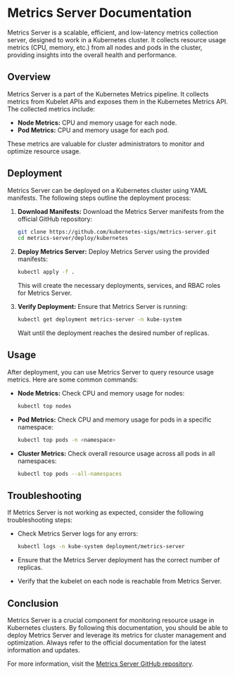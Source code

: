 # Metrics Server Documentation

Metrics Server is a scalable, efficient, and low-latency metrics collection server, designed to work in a Kubernetes cluster. It collects resource usage metrics (CPU, memory, etc.) from all nodes and pods in the cluster, providing insights into the overall health and performance.

## Overview

Metrics Server is a part of the Kubernetes Metrics pipeline. It collects metrics from Kubelet APIs and exposes them in the Kubernetes Metrics API. The collected metrics include:

- **Node Metrics:** CPU and memory usage for each node.
- **Pod Metrics:** CPU and memory usage for each pod.

These metrics are valuable for cluster administrators to monitor and optimize resource usage.

## Deployment

Metrics Server can be deployed on a Kubernetes cluster using YAML manifests. The following steps outline the deployment process:

1. **Download Manifests:**
   Download the Metrics Server manifests from the official GitHub repository:

   ```bash
   git clone https://github.com/kubernetes-sigs/metrics-server.git
   cd metrics-server/deploy/kubernetes
   ```

2. **Deploy Metrics Server:**
   Deploy Metrics Server using the provided manifests:

   ```bash
   kubectl apply -f .
   ```

   This will create the necessary deployments, services, and RBAC roles for Metrics Server.

3. **Verify Deployment:**
   Ensure that Metrics Server is running:

   ```bash
   kubectl get deployment metrics-server -n kube-system
   ```

   Wait until the deployment reaches the desired number of replicas.

## Usage

After deployment, you can use Metrics Server to query resource usage metrics. Here are some common commands:

- **Node Metrics:**
  Check CPU and memory usage for nodes:

  ```bash
  kubectl top nodes
  ```

- **Pod Metrics:**
  Check CPU and memory usage for pods in a specific namespace:

  ```bash
  kubectl top pods -n <namespace>
  ```

- **Cluster Metrics:**
  Check overall resource usage across all pods in all namespaces:

  ```bash
  kubectl top pods --all-namespaces
  ```

## Troubleshooting

If Metrics Server is not working as expected, consider the following troubleshooting steps:

- Check Metrics Server logs for any errors:

  ```bash
  kubectl logs -n kube-system deployment/metrics-server
  ```

- Ensure that the Metrics Server deployment has the correct number of replicas.

- Verify that the kubelet on each node is reachable from Metrics Server.

## Conclusion

Metrics Server is a crucial component for monitoring resource usage in Kubernetes clusters. By following this documentation, you should be able to deploy Metrics Server and leverage its metrics for cluster management and optimization. Always refer to the official documentation for the latest information and updates.

For more information, visit the [Metrics Server GitHub repository](https://github.com/kubernetes-sigs/metrics-server).
